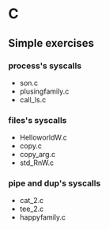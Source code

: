 # C
## Simple exercises
### process's syscalls
* son.c
* plusingfamily.c
* call_ls.c
### files's syscalls
* HelloworldW.c
* copy.c
* copy_arg.c
* std_RnW.c
### pipe and dup's syscalls
* cat_2.c
* tee_2.c
* happyfamily.c
